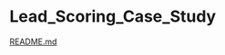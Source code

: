 # Lead_Scoring_Case_Study
[README.md](https://github.com/Shaiju26/Lead_Scoring_Case_Study/files/10608309/README.md)
